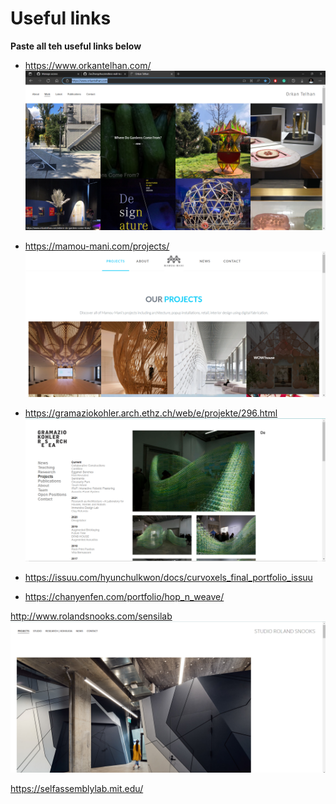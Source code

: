 # Useful links

**Paste all teh useful links below**


- https://www.orkantelhan.com/
  ![](useful_links/useful_links_2022-11-16-15-41-56.png)

 - https://mamou-mani.com/projects/
  ![](useful_links/useful_links_2022-11-16-15-41-57.png)

 - https://gramaziokohler.arch.ethz.ch/web/e/projekte/296.html
  ![](useful_links/useful_links_2022-11-16-15-41-58.png)
  
  - https://issuu.com/hyunchulkwon/docs/curvoxels_final_portfolio_issuu

  - https://chanyenfen.com/portfolio/hop_n_weave/

  http://www.rolandsnooks.com/sensilab
  ![](useful_links/useful_links_2022-11-16-15-41-61.png)


https://selfassemblylab.mit.edu/



